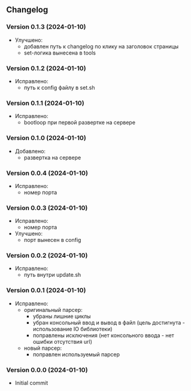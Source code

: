 ## Changelog


### Version 0.1.3 (2024-01-10)
- Улучшено:
  - добавлен путь к changelog по клику на заголовок страницы
  - set-логика вынесена в tools


### Version 0.1.2 (2024-01-10)
- Исправлено:
  - путь к config файлу в set.sh


### Version 0.1.1 (2024-01-10)
- Исправлено:
  - bootloop при первой развертке на сервере


### Version 0.1.0 (2024-01-10)
- Добавлено:
  - развертка на сервере


### Version 0.0.4 (2024-01-10)
- Исправлено:
  - номер порта


### Version 0.0.3 (2024-01-10)
- Исправлено:
  - номер порта
- Улучшено:
  - порт вынесен в config


### Version 0.0.2 (2024-01-10)
- Исправлено:
  - путь внутри update.sh


### Version 0.0.1 (2024-01-10)
- Исправлено:
  - оригинальный парсер:
    - убраны лишние циклы
    - убран консольный ввод и вывод в файл (цель достигнута - использование IO библиотеки)
    - поправлены исключения (нет консольного ввода - нет ошибки отсутствия url)
  - новый парсер:
    - поправлен используемый парсер


### Version 0.0.0 (2024-01-10)
- Initial commit

